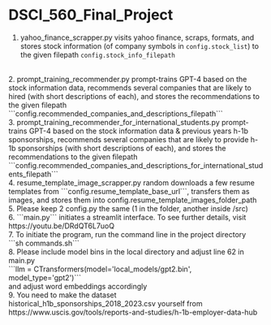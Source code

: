 # DSCI_560_Final_Project
1. yahoo_finance_scrapper.py visits yahoo finance, scraps, formats, and stores stock information (of company symbols in ```config.stock_list```) to the given filepath ```config.stock_info_filepath```
<br/>
2. prompt_training_recommender.py prompt-trains GPT-4 based on the stock information data, recommends several companies that are likely to hired (with short descriptions of each), and stores the recommendations to the given filepath ```config.recommended_companies_and_descriptions_filepath```
<br/>
3. prompt_training_recommender_for_international_students.py prompt-trains GPT-4 based on the stock information data & previous years h-1b sponsorships, recommends several companies that are likely to provide h-1b sponsorships (with short descriptions of each), and stores the recommendations to the given filepath ```config.recommended_companies_and_descriptions_for_international_students_filepath```
<br/>
4. resume_template_image_scrapper.py random downloads a few resume templates from ```config.resume_template_base_url```, transfers them as images, and stores them into config.resume_template_images_folder_path
<br/>
5. Please keep 2 config.py the same (1 in the folder, another inside /src)
<br/>
6. ```main.py``` initiates a streamlit interface. To see further details, visit
   <br/> https://youtu.be/DRdQT6L7uoQ
<br/>
7. To initiate the program, run the command line in the project directory
   <br/>```sh commands.sh```
<br/>
8. Please include model bins in the local directory and adjust line 62 in main.py
   <br/>```llm = CTransformers(model='local_models/gpt2.bin', model_type='gpt2')```
   <br/> and adjust word embeddings accordingly
<br/>
9. You need to make the dataset historical_h1b_sponsorships_2018_2023.csv yourself from
   <br/> https://www.uscis.gov/tools/reports-and-studies/h-1b-employer-data-hub
